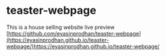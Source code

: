 # teaster-webpage
This is a house selling website 
live preview
[https://github.com/eyasinprodhan/teaster-webpage](https://eyasinprodhan.github.io/teaster-webpage/)https://eyasinprodhan.github.io/teaster-webpage/
